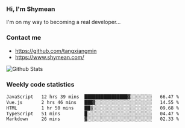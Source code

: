 ### Hi, I'm Shymean

I'm on my way to becoming a real developer...

### Contact me

- <https://github.com/tangxiangmin>
- <https://www.shymean.com/>

![Github Stats](https://github-readme-stats.vercel.app/api?username=tangxiangmin&show_icons=true&theme=dark)


###  Weekly code statistics

<!--START_SECTION:waka-->

```txt
JavaScript   12 hrs 39 mins  ████████████████▓░░░░░░░░   66.47 %
Vue.js       2 hrs 46 mins   ███▓░░░░░░░░░░░░░░░░░░░░░   14.55 %
HTML         1 hr 50 mins    ██▒░░░░░░░░░░░░░░░░░░░░░░   09.68 %
TypeScript   51 mins         █░░░░░░░░░░░░░░░░░░░░░░░░   04.47 %
Markdown     26 mins         ▓░░░░░░░░░░░░░░░░░░░░░░░░   02.33 %
```

<!--END_SECTION:waka-->